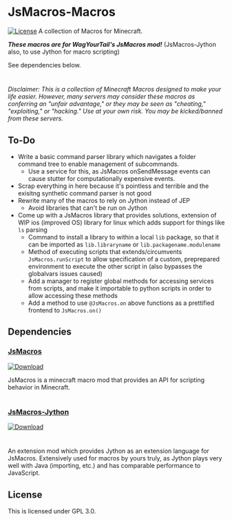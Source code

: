 # JsMacros-Macros
[![License](https://img.shields.io/badge/License-GPLv3-blue.svg?style=flat-square)](https://github.com/FlareStormGaming/JsMacros-Macros/LICENSE)
A collection of Macros for Minecraft. 

***These macros are for WagYourTail's JsMacros mod!*** 
(JsMacros-Jython also, to use Jython for macro scripting)

See dependencies below. 

#

*Disclaimer: This is a collection of Minecraft Macros designed to make your life easier. However, many servers may consider these macros as conferring an "unfair advantage," or they may be seen as "cheating," "exploiting," or "hacking." Use at your own risk. You may be kicked/banned from these servers.*


## To-Do
- Write a basic command parser library which navigates a folder command tree to enable management of subcommands. 
  - Use a service for this, as JsMacros onSendMessage events can cause stutter for computationally expensive events. 
- Scrap everything in here because it's pointless and terrible and the exisitng synthetic command parser is not good
- Rewrite many of the macros to rely on Jython instead of JEP
  - Avoid libraries that can't be run on Jython
- Come up with a JsMacros library that provides solutions, extension of WIP ios (improved OS) library for linux which adds support for things like `ls` parsing
  - Command to install a library to within a local `lib` package, so that it can be imported as `lib.libraryname` or `lib.packagename.modulename`
  - Method of executing scripts that extends/circumvents `JsMacros.runScript` to allow specification of a custom, preprepared environment to execute the other script in (also bypasses the globalvars issues caused)
  - Add a manager to register global methods for accessing services from scripts, and make it importable to python scripts in order to allow accessing these methods
  - Add a method to use `@JsMacros.on` above functions as a prettified frontend to `JsMacros.on()`

## Dependencies
### [JsMacros](https://www.github.com/wagyourtail/jsmacros)
  [![Download](https://img.shields.io/badge/Download-release-%2393c54b?style=flat-square)](https://www.curseforge.com/minecraft/mc-mods/jsmacros)
  
  JsMacros is a minecraft macro mod that provides an API for scripting behavior in Minecraft. 
# 
### [JsMacros-Jython](https://www.github.com/wagyourtail/jsmacros-jython)
  [![Download](https://img.shields.io/badge/Download-release-%2393c54b?style=flat-square)](https://www.curseforge.com/minecraft/mc-mods/jsmacros-jython)
#
  An extension mod which provides Jython as an extension language for JsMacros. Extensively used for macros by yours truly, as Jython plays very well with Java (importing, etc.) and has comparable performance to JavaScript. 
## License
This is licensed under GPL 3.0. 
